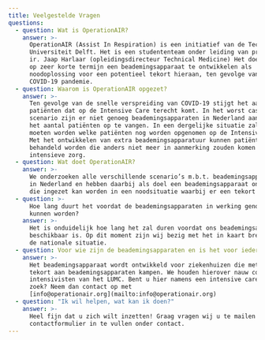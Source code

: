```yaml
---
title: Veelgestelde Vragen
questions:
  - question: Wat is OperationAIR?
    answer: >-
      OperationAIR (Assist In Respiration) is een initiatief van de Technische
      Universiteit Delft. Het is een studententeam onder leiding van prof. dr.
      ir. Jaap Harlaar (opleidingsdirecteur Technical Medicine) Het doel is om
      op zeer korte termijn een beademingsapparaat te ontwikkelen als
      noodoplossing voor een potentieel tekort hieraan, ten gevolge van de
      COVID-19 pandemie.
  - question: Waarom is OperationAIR opgezet?
    answer: >-
      Ten gevolge van de snelle verspreiding van COVID-19 stijgt het aantal
      patiënten dat op de Intensive Care terecht komt. In het worst case
      scenario zijn er niet genoeg beademingsapparaten in Nederland aanwezig om
      het aantal patiënten op te vangen. In een dergelijke situatie zal besloten
      moeten worden welke patiënten nog worden opgenomen op de Intensive Care.
      Met het ontwikkelen van extra beademingsapparatuur kunnen patiënten
      behandeld worden die anders niet meer in aanmerking zouden komen voor deze
      intensieve zorg.
  - question: Wat doet OperationAIR?
    answer: >-
      We onderzoeken alle verschillende scenario’s m.b.t. beademingsapparatuur
      in Nederland en hebben daarbij als doel een beademingsapparaat ontwikkelen
      die ingezet kan worden in een noodsituatie waarbij er een tekort optreedt.
  - question: >-
      Hoe lang duurt het voordat de beademingsapparaten in werking genomen
      kunnen worden?
    answer: >-
      Het is onduidelijk hoe lang het zal duren voordat ons beademingsapparaat
      beschikbaar is. Op dit moment zijn wij bezig met het in kaart brengen van
      de nationale situatie.
  - question: Voor wie zijn de beademingsapparaten en is het voor iedereen beschikbaar?
    answer: >-
      Het beademingsapparaat wordt ontwikkeld voor ziekenhuizen die met een
      tekort aan beademingsapparaten kampen. We houden hierover nauw contact met
      intensivisten van het LUMC. Bent u hier namens een intensive care naar op
      zoek? Neem dan contact op met
      [info@operationair.org](mailto:info@operationair.org)
  - question: "Ik wil helpen, wat kan ik doen?"
    answer: >-
      Heel fijn dat u zich wilt inzetten! Graag vragen wij u te mailen naar het
      contactformulier in te vullen onder contact.
---
```

